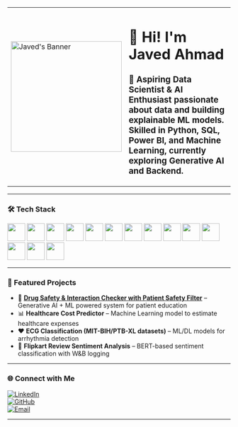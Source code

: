 <table>
<tr>
<td width="250">
  <img src="https://github.com/javed1310/javed1310/blob/main/readme.png" width="250" alt="Javed's Banner"/>
</td>
<td>
  <h1>👋 Hi! I'm Javed Ahmad</h1>
  <h3>🎯 Aspiring Data Scientist & AI Enthusiast passionate about data and building explainable ML models.<br>
  Skilled in Python, SQL, Power BI, and Machine Learning, currently exploring Generative AI and Backend.</h3>
</td>
</tr>
</table>

---

### 🛠 Tech Stack

<p align="left">
  <!-- Core Skills -->
  <img src="https://cdn.jsdelivr.net/gh/devicons/devicon/icons/python/python-original.svg" width="40"/>
  <img src="https://cdn.jsdelivr.net/gh/devicons/devicon/icons/mysql/mysql-original.svg" width="40"/>
  <img src="https://cdn.jsdelivr.net/gh/devicons/devicon/icons/postgresql/postgresql-original.svg" width="40"/>
  <img src="https://cdn.jsdelivr.net/gh/devicons/devicon/icons/pandas/pandas-original.svg" width="40"/>
  <img src="https://cdn.jsdelivr.net/gh/devicons/devicon/icons/numpy/numpy-original.svg" width="40"/>
  <img src="https://cdn.jsdelivr.net/gh/devicons/devicon/icons/jupyter/jupyter-original.svg" width="40"/>
  <img src="https://cdn.jsdelivr.net/gh/devicons/devicon/icons/git/git-original.svg" width="40"/>

  <!-- Visualization -->
  <img src="https://img.icons8.com/color/48/power-bi.png" width="40"/>
  <img src="https://cdn.jsdelivr.net/gh/devicons/devicon/icons/tableau/tableau-original.svg" width="40"/>

  <!-- ML / AI -->
  <img src="https://cdn.jsdelivr.net/gh/devicons/devicon/icons/pytorch/pytorch-original.svg" width="40"/>
  <img src="https://cdn.jsdelivr.net/gh/devicons/devicon/icons/tensorflow/tensorflow-original.svg" width="40"/>
  <img src="https://avatars.githubusercontent.com/u/25720743?s=200&v=4" width="40"/> <!-- HuggingFace -->
  <img src="https://streamlit.io/images/brand/streamlit-mark-color.png" width="40"/>


  
  <img src="https://cdn.jsdelivr.net/gh/devicons/devicon/icons/mongodb/mongodb-original.svg" width="40"/>

</p>

---

### 📌 Featured Projects  
- 🏥 [**Drug Safety & Interaction Checker with Patient Safety Filter**](https://github.com/javed1310) – Generative AI + ML powered system for patient education  
- 📊 **Healthcare Cost Predictor** – Machine Learning model to estimate healthcare expenses  
- ❤️ **ECG Classification (MIT-BIH/PTB-XL datasets)** – ML/DL models for arrhythmia detection  
- 🛒 **Flipkart Review Sentiment Analysis** – BERT-based sentiment classification with W&B logging  

---



### 🌐 Connect with Me  

[![LinkedIn](https://img.shields.io/static/v1?message=LinkedIn&logo=linkedin&label=&color=0077B5&logoColor=white&style=for-the-badge)](https://www.linkedin.com/in/javed1310)  
[![GitHub](https://img.shields.io/static/v1?message=GitHub&logo=github&label=&color=181717&logoColor=white&style=for-the-badge)](https://github.com/javed1310)  
[![Email](https://img.shields.io/static/v1?message=Gmail&logo=gmail&label=&color=EA4335&logoColor=white&style=for-the-badge)](mailto:jvedahmd@gmail.com)  

---
